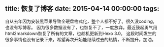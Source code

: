 title: 恢复了博客
date: 2015-04-14 00:00:00
tags:
---

自从去年因为安装黑苹果导致全硬盘格式化，整个人都不好了。很久没coding，也没有写博客。
因为很多数据没有了，也恢复不了，一度放弃。最近鼓起勇气用html2markdown恢复了所有的文章，也趁机更新到Hexo 3.0。
这段时间发生的很多事情也没有记录下来，希望再次开始能继续过去的热情，不断提升，加油。
